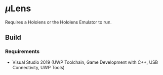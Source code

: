 # $`\mu`$Lens

Requires a Hololens or the Hololens Emulator to run.

## Build
### Requirements
 * Visual Studio 2019 (UWP Toolchain, Game Development with C++, USB Connectivity, UWP Tools)